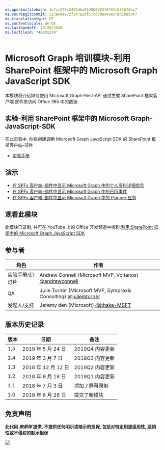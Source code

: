 ```yaml
---
ms.openlocfilehash: 1e7cc27fc2491dba9108b8702f0797c5ff678bc7
ms.sourcegitcommit: 523e64e972f247e2df57cd8de949ac7bd1b8b047
ms.translationtype: MT
ms.contentlocale: de-DE
ms.lasthandoff: 10/30/2020
ms.locfileid: "48831270"
---
```

# <a name="microsoft-graph-----sharepoint--microsoft-graph-javascript-sdk"></a>Microsoft Graph 培训模块-利用 SharePoint 框架中的 Microsoft Graph JavaScript SDK

本模块将介绍如何使用 Microsoft Graph-Rest-API 通过生成 SharePoint 框架客户端 部件来访问 Office 365 中的数据

## <a name="----sharepoint--microsoft-graph-javascript-sdk"></a>实验-利用 SharePoint 框架中的 Microsoft Graph-JavaScript-SDK

在此实验中, 你将创建调用 Microsoft Graph JavaScript SDK 的 SharePoint 框架客户端-部件

- [实验手册](./Lab.md)

## <a name=""></a>演示

- [在 SPFx 客户端-部件中显示 Microsoft Graph 中的个人资料详细信息](./Demos/01-personal-info)
- [在 SPFx 客户端-部件中显示 Microsoft Graph 中的日历事件](./Demos/02-events)
- [在 SPFx 客户端-部件中显示 Microsoft Graph 中的 Planner 任务](./Demos/03-tasks)

## <a name=""></a>观看此模块

此模块已录制, 并可在 YouTube 上的 Office 开发频道中找到:[利用 SharePoint 框架中的 Microsoft Graph JavaScript SDK](https://www.youtube.com/watch?v=U1JrBwP3vc8)

## <a name=""></a>参与者

| 角色 | 作者 |
| -------------------- | --------------------------------------------------------------------------------------------- |
| 实验手册/幻灯片 | Andrew Connell (Microsoft MVP, Voitanos) [@andrewconnell](//github.com/andrewconnell) |
| QA | Julie Turner (Microsoft MVP, Sympraxis Consulting) [@juliemturner](//github.com/juliemturner) |
|发起人/支持 | Jeremy den (Microsoft) [@jthake-MSFT](//github.com/jthake-msft) |

## <a name=""></a>版本历史记录

| 版本 | 日期 | 备注 |
| ------- | ------------------ | ---------------------- |
| 1,5 | 2019 年 5 月 24 日 | 2019Q4 内容更新 |
| 1.4 | 2019 年 3 月 7 日 | 2019Q3 内容更新 |
| 1.3 | 2018 年 12 月 12 日 | 2019Q2 内容更新 |
| 1.2 | 2018 年 9 月 18 日 | 2019Q1 内容更新 |
| 1.1 | 2018 年 7 月 3 日 | 添加了屏幕录制 |
| 1.0 | 2018 年 6 月 28 日 | 提交了新模块 |

## <a name=""></a>免责声明

**此代码 _按原样_ 提供, 不提供任何明示或暗示的担保, 包括对特定用途适用性, 适销性或不侵权的默示担保**

<img src="https://telemetry.sharepointpnp.com/msgraph-training-spfx" />
